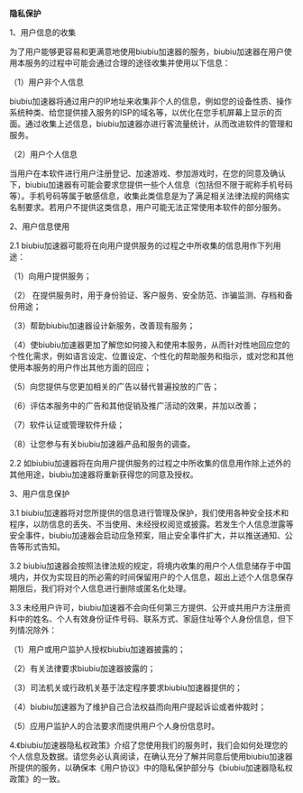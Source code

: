 **隐私保护**

1、用户信息的收集

为了用户能够更容易和更满意地使用biubiu加速器的服务，biubiu加速器在用户使用本服务的过程中可能会通过合理的途径收集并使用以下信息：

（1）用户非个人信息

biubiu加速器将通过用户的IP地址来收集非个人的信息，例如您的设备性质、操作系统种类、给您提供接入服务的ISP的域名等，以优化在您手机屏幕上显示的页面。通过收集上述信息，biubiu加速器亦进行客流量统计，从而改进软件的管理和服务。

（2）用户个人信息

当用户在本软件进行用户注册登记、加速游戏、参加游戏时，在您的同意及确认下，biubiu加速器有可能会要求您提供一些个人信息（包括但不限于昵称手机号码等）。手机号码等属于敏感信息，收集此类信息是为了满足相关法律法规的网络实名制要求。若用户不提供这类信息，用户可能无法正常使用本软件的部分服务。

2、用户信息使用

2.1 biubiu加速器可能将在向用户提供服务的过程之中所收集的信息用作下列用途：

（1）向用户提供服务；

（2） 在提供服务时，用于身份验证、客户服务、安全防范、诈骗监测、存档和备份用途；

（3）帮助biubiu加速器设计新服务，改善现有服务；

（4）使biubiu加速器更加了解您如何接入和使用本服务，从而针对性地回应您的个性化需求，例如语言设定、位置设定、个性化的帮助服务和指示，或对您和其他使用本服务的用户作出其他方面的回应；

（5）向您提供与您更加相关的广告以替代普遍投放的广告；

（6）评估本服务中的广告和其他促销及推广活动的效果，并加以改善；

（7）软件认证或管理软件升级；

（8）让您参与有关biubiu加速器产品和服务的调查。

2.2 如biubiu加速器将在向用户提供服务的过程之中所收集的信息用作除上述外的其他用途，biubiu加速器将重新获得您的同意及授权。

3、用户信息保护

3.1
biubiu加速器将对您所提供的信息进行管理及保护，我们使用各种安全技术和程序，以防信息的丢失、不当使用、未经授权阅览或披露。若发生个人信息泄露等安全事件，biubiu加速器会启动应急预案，阻止安全事件扩大，并以推送通知、公告等形式告知。

3.2
biubiu加速器会按照法律法规的规定，将境内收集的用户个人信息储存于中国境内，并仅为实现目的所必需的时间保留用户的个人信息，超出上述个人信息保存期限后，我们将对个人信息进行删除或匿名化处理。

3.3
未经用户许可，biubiu加速器不会向任何第三方提供、公开或共用户方注册资料中的姓名、个人有效身份证件号码、联系方式、家庭住址等个人身份信息，但下列情况除外：

（1）用户或用户监护人授权biubiu加速器披露的；

（2）有关法律要求biubiu加速器披露的；

（3）司法机关或行政机关基于法定程序要求biubiu加速器提供的；

（4）biubiu加速器为了维护自己合法权益而向用户提起诉讼或者仲裁时；

（5）应用户监护人的合法要求而提供用户个人身份信息时。

4.《biubiu加速器隐私权政策》介绍了您使用我们的服务时，我们会如何处理您的个人信息及数据。请您务必认真阅读，在确认充分了解并同意后使用biubiu加速器所提供的服务，以确保本《用户协议》中的隐私保护部分与《biubiu加速器隐私权政策》的一致。




